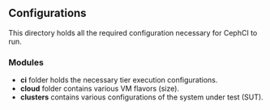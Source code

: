 ## Configurations ##
This directory holds all the required configuration necessary for CephCI to run.

### Modules ###
- __ci__ folder holds the necessary tier execution configurations.
- __cloud__ folder contains various VM flavors (size).
- __clusters__ contains various configurations of the system under test (SUT).
